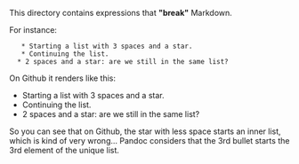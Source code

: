 This directory contains expressions that **"break"** Markdown.

For instance:
```
   * Starting a list with 3 spaces and a star.
   * Continuing the list.
  * 2 spaces and a star: are we still in the same list?
```

On Github it renders like this:

   * Starting a list with 3 spaces and a star.
   * Continuing the list.
  * 2 spaces and a star: are we still in the same list?


So you can see that on Github, the star with less space starts an inner list, which is kind of very wrong...
Pandoc considers that the 3rd bullet starts the 3rd element of the unique list.
